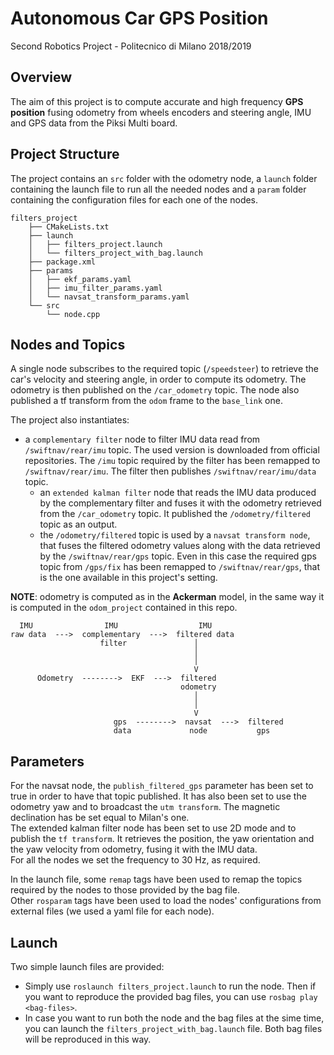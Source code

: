 ﻿# Autonomous Car GPS Position
Second Robotics Project - Politecnico di Milano 2018/2019  

## Overview
The aim of this project is to compute accurate and high frequency **GPS position** fusing odometry from wheels encoders and steering angle, IMU and GPS data from the Piksi Multi board.

## Project Structure
The project contains an `src` folder with the odometry node, a `launch` folder containing the launch file to run all the needed nodes and a `param` folder containing the configuration files for each one of the nodes.

```
filters_project
    ├── CMakeLists.txt
    ├── launch
    │   ├── filters_project.launch
    │   └── filters_project_with_bag.launch
    ├── package.xml
    ├── params
    │   ├── ekf_params.yaml
    │   ├── imu_filter_params.yaml
    │   └── navsat_transform_params.yaml
    └── src
        └── node.cpp
```

## Nodes and Topics
A single node subscribes to the required topic (`/speedsteer`) to retrieve the car's velocity and steering angle, in order to compute its odometry. The odometry is then published on the `/car_odometry` topic. 
The node also published a tf transform from the `odom` frame to the `base_link` one.  
  
The project also instantiates:
  * a `complementary filter` node to filter IMU data read from `/swiftnav/rear/imu` topic. The used version is downloaded from official repositories. The `/imu` topic required by the filter has been remapped to `/swiftnav/rear/imu`. The filter then publishes `/swiftnav/rear/imu/data` topic. 
	* an `extended kalman filter` node that reads the IMU data produced by the complementary filter and fuses it with the odometry retrieved from the `/car_odometry` topic. It published the `/odometry/filtered` topic as an output.
	* the `/odometry/filtered` topic is used by a `navsat transform node`, that fuses the filtered odometry values along with the data retrieved by the `/swiftnav/rear/gps` topic. Even in this case the required gps topic from `/gps/fix` has been remapped to `/swiftnav/rear/gps`, that is the one available in this project's setting.  
  
**NOTE**: odometry is computed as in the **Ackerman** model, in the same way it is computed in the `odom_project` contained in this repo. 

```
  IMU                IMU                  IMU  
raw data  --->  complementary  --->  filtered data
                    filter               │
                                         │
                                         │
                                         V
      Odometry  -------->  EKF  --->  filtered 
                                      odometry
                                         │
                                         │
                                         V
                       gps  -------->  navsat  --->  filtered
                       data             node           gps
```

## Parameters
For the navsat node, the `publish_filtered_gps` parameter has been set to true in order to have that topic published. It has also been set to use the odometry yaw and to broadcast the `utm transform`. The magnetic declination has be set equal to Milan's one.  
The extended kalman filter node has been set to use 2D mode and to publish the `tf transform`. It retrieves the position, the yaw orientation and the yaw velocity from odometry, fusing it with the IMU data.  
For all the nodes we set the frequency to 30 Hz, as required.  
  
In the launch file, some `remap` tags have been used to remap the topics required by the nodes to those provided by the bag file.  
Other `rosparam` tags have been used to load the nodes' configurations from external files (we used a yaml file for each node).  

## Launch
Two simple launch files are provided: 
  * Simply use `roslaunch filters_project.launch` to run the node. Then if you want to reproduce the provided bag files, you can use `rosbag play <bag-files>`.
  * In case you want to run both the node and the bag files at the sime time, you can launch the `filters_project_with_bag.launch` file. Both bag files will be reproduced in this way.  

















